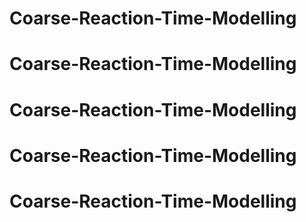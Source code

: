 # Coarse-Reaction-Time-Modelling
# Coarse-Reaction-Time-Modelling
# Coarse-Reaction-Time-Modelling
# Coarse-Reaction-Time-Modelling
# Coarse-Reaction-Time-Modelling
